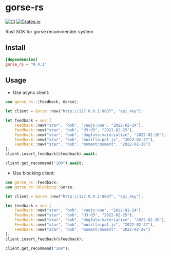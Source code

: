 # gorse-rs

[![CI](https://github.com/gorse-io/gorse-rs/actions/workflows/ci.yml/badge.svg)](https://github.com/gorse-io/gorse-rs/actions/workflows/ci.yml)
[![Crates.io](https://img.shields.io/crates/v/gorse_rs)](https://crates.io/crates/gorse_rs/)

Rust SDK for gorse recommender system

## Install

```toml
[dependencies]
gorse_rs = "0.4.1"
```

## Usage

- Use async client:

```rust
use gorse_rs::{Feedback, Gorse};

let client = Gorse::new("http://127.0.0.1:8087", "api_key");

let feedback = vec![
    Feedback::new("star", "bob", "vuejs:vue", "2022-02-24"),
    Feedback::new("star", "bob", "d3:d3", "2022-02-25"),
    Feedback::new("star", "bob", "dogfalo:materialize", "2022-02-26"),
    Feedback::new("star", "bob", "mozilla:pdf.js", "2022-02-27"),
    Feedback::new("star", "bob", "moment:moment", "2022-02-28")
];
client.insert_feedback(&feedback).await;

client.get_recommend("100").await;
```

- Use blocking client:

```rust
use gorse_rs::Feedback;
use gorse_rs::blocking::Gorse;

let client = Gorse::new("http://127.0.0.1:8087", "api_key");

let feedback = vec![
    Feedback::new("star", "bob", "vuejs:vue", "2022-02-24"),
    Feedback::new("star", "bob", "d3:d3", "2022-02-25"),
    Feedback::new("star", "bob", "dogfalo:materialize", "2022-02-26"),
    Feedback::new("star", "bob", "mozilla:pdf.js", "2022-02-27"),
    Feedback::new("star", "bob", "moment:moment", "2022-02-28")
];
client.insert_feedback(&feedback);

client.get_recommend("100");
```
